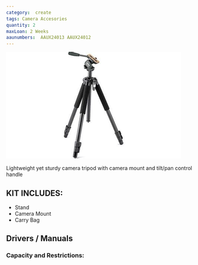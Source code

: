 ```yaml
---
category:  create
tags: Camera Accesories
quantity: 2
maxLoan: 2 Weeks
aaunumbers:  AAUX24013 AAUX24012
---
```

![Lightweight Camera Stand](/assets/images/equip/velbon.jpg)

Lightweight yet sturdy camera tripod with camera mount and tilt/pan control handle
## KIT INCLUDES:
-  Stand
- Camera Mount
- Carry Bag

## Drivers / Manuals
[]()



### Capacity and Restrictions:
